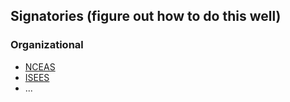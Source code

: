 ## Signatories (figure out how to do this well)

### Organizational
- [NCEAS](http://www.nceas.ucsb.edu)
- [ISEES](http://isees.nceas.ucsb.edu)
- ...

